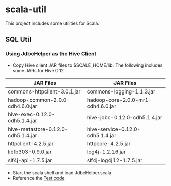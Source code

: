 # scala-util
This project includes some utilities for Scala.

## SQL Util

### Using JdbcHelper as the Hive Client

* Copy Hive client JAR files to $SCALE_HOME/lib. The following includes some JARs for Hive 0.12

JAR Files | JAR Files 
------------ | -------------
commons-httpclient-3.0.1.jar | commons-logging-1.1.3.jar
hadoop-common-2.0.0-cdh4.6.0.jar | hadoop-core-2.0.0-mr1-cdh4.6.0.jar
hive-exec-0.12.0-cdh5.1.4.jar | hive-jdbc-0.12.0-cdh5.1.4.jar
hive-metastore-0.12.0-cdh5.1.4.jar | hive-service-0.12.0-cdh5.1.4.jar
httpclient-4.2.5.jar | httpcore-4.2.5.jar
libfb303-0.9.0.jar | log4j-1.2.16.jar
slf4j-api-1.7.5.jar | slf4j-log4j12-1.7.5.jar

* Start the scala shell and load JdbcHelper.scala
* Reference the [Test code](https://github.com/leoricklin/scala-util/blob/2.10.4/src/test/scala/tw/com/chttl/scala/sql/util/JdbcHelperTest.scala)


